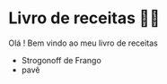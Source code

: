 # Livro de receitas :man_cook:

 Olá ! Bem vindo ao meu livro de receitas

- Strogonoff de Frango
- pavê

